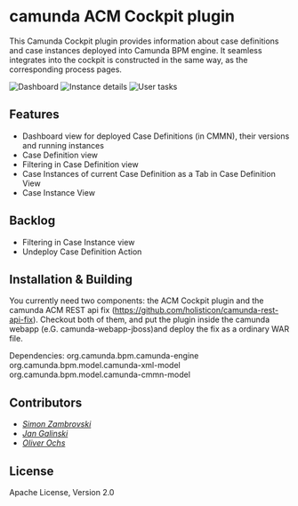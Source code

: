 # camunda ACM Cockpit plugin

This Camunda Cockpit plugin provides information about case definitions and case instances deployed into Camunda BPM engine. It seamless integrates 
into the cockpit is constructed in the same way, as the corresponding process pages. 

![Dashboard](https://raw.githubusercontent.com/holisticon/camunda-acm-plugin/master/screenshots/plugin-dashboard.png)
![Instance details](https://raw.githubusercontent.com/holisticon/camunda-acm-plugin/master/screenshots/plugin-instance-stepExecutions.png)
![User tasks](https://raw.githubusercontent.com/holisticon/camunda-acm-plugin/master/screenshots/plugin-instance-userTasks.png)

## Features

 - Dashboard view for deployed Case Definitions (in CMMN), their versions and running instances
 - Case Definition view
 - Filtering in Case Definition view
 - Case Instances of current Case Definition as a Tab in Case Definition View
 - Case Instance View 

## Backlog
 
 - Filtering in Case Instance view
 - Undeploy Case Definition Action
 
## Installation & Building

You currently need two components: the ACM Cockpit plugin and the camunda ACM REST api fix (https://github.com/holisticon/camunda-rest-api-fix). Checkout both of them, and put the plugin inside the camunda webapp (e.G. camunda-webapp-jboss)and deploy the fix as a ordinary WAR file. 

Dependencies: org.camunda.bpm.camunda-engine org.camunda.bpm.model.camunda-xml-model org.camunda.bpm.model.camunda-cmmn-model

 
## Contributors

*  _[Simon Zambrovski](https://github.com/zambrovski)_
*  _[Jan Galinski](https://github.com/galinski)_
*  _[Oliver Ochs](https://github.com/simonox)_

## License

Apache License, Version 2.0
